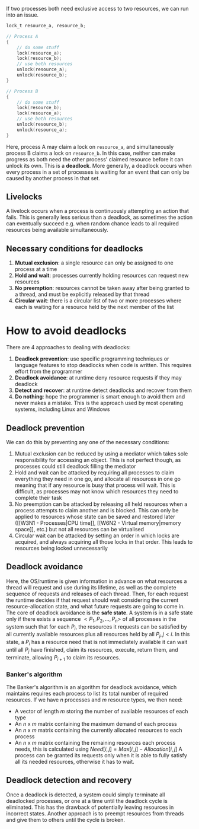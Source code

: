 If two processes both need exclusive access to two resources, we can run into an issue.
```C
lock_t resource_a, resource_b;

// Process A
{
	// do some stuff
	lock(resource_a);
	lock(resource_b);
	// use both resources
	unlock(resource_a);
	unlock(resource_b);
}

// Process B
{
	// do some stuff
	lock(resource_b);
	lock(resource_a);
	// use both resources
	unlock(resource_b);
	unlock(resource_a);
}
```
Here, process A may claim a lock on `resource_a`, and simultaneously process B claims a lock on `resource_b`. In this case, neither can make progress as both need the other process' claimed resource before it can unlock its own. This is a **deadlock**.
More generally, a deadlock occurs when every process in a set of processes is waiting for an event that can only be caused by another process in that set.
## Livelocks
A livelock occurs when a process is continuously attempting an action that fails. This is generally less serious than a deadlock, as sometimes the action can eventually succeed e.g. when random chance leads to all required resources being available simultaneously.
## Necessary conditions for deadlocks
1. **Mutual exclusion**: a single resource can only be assigned to one process at a time
2. **Hold and wait**: processes currently holding resources can request new resources
3. **No preemption**: resources cannot be taken away after being granted to a thread, and must be explicitly released by that thread
4. **Circular wait**: there is a circular list of two or more processes where each is waiting for a resource held by the next member of the list
# How to avoid deadlocks
There are 4 approaches to dealing with deadlocks:
1. **Deadlock prevention**: use specific programming techniques or language features to stop deadlocks when code is written. This requires effort from the programmer
2. **Deadlock avoidance**: at runtime deny resource requests if they may deadlock
3. **Detect and recover**: at runtime detect deadlocks and recover from them
4. **Do nothing**: hope the programmer is smart enough to avoid them and never makes a mistake. This is the approach used by most operating systems, including Linux and Windows
## Deadlock prevention
We can do this by preventing any one of the necessary conditions:
1. Mutual exclusion can be reduced by using a mediator which takes sole responsibility for accessing an object. This is not perfect though, as processes could still deadlock filling the mediator
2. Hold and wait can be attacked by requiring all processes to claim everything they need in one go, and allocate all resources in one go meaning that if any resource is busy that process will wait. This is difficult, as processes may not know which resources they need to complete their task
3. No preemption can be attacked by releasing all held resources when a process attempts to claim another and is blocked. This can only be applied to resources whose state can be saved and restored later ([[W3N1 - Processes|CPU time]], [[W6N2 - Virtual memory|memory space]], etc.) but not all resources can be virtualised
4. Circular wait can be attacked by setting an order in which locks are acquired, and always acquiring all those locks in that order. This leads to resources being locked unnecessarily
## Deadlock avoidance
Here, the OS/runtime is given information in advance on what resources a thread will request and use during its lifetime, as well as the complete sequence of requests and releases of each thread. Then, for each request the runtime decides if that request should wait considering the current resource-allocation state, and what future requests are going to come in.
The core of deadlock avoidance is the **safe state**. A system is in a safe state only if there exists a sequence $<P_1,P_2,...,P_n>$ of all processes in the system such that for each $P_i$, the resources it requests can be satisfied by all currently available resources plus all resources held by all $P_j, j<i$. In this state, a $P_i$ has a resource need that is not immediately available it can wait until all $P_j$ have finished, claim its resources, execute, return them, and terminate, allowing $P_{i+1}$ to claim its resources.
### Banker's algorithm
The Banker's algorithm is an algorithm for deadlock avoidance, which maintains requires each process to list its total number of required resources.
If we have $n$ processes and $m$ resource types, we then need:
- A vector of length $m$ storing the number of available resources of each type
- An $n$ x $m$ matrix containing the maximum demand of each process
- An $n$ x $m$ matrix containing the currently allocated resources to each process
- An $n$ x $m$ matrix containing the remaining resources each process needs, this is calculated using $Need[i,j]=Max[i,j]-Allocation[i,j]$
A process can be granted its requests only when it is able to fully satisfy all its needed resources, otherwise it has to wait.
## Deadlock detection and recovery
Once a deadlock is detected, a system could simply terminate all deadlocked processes, or one at a time until the deadlock cycle is eliminated. This has the drawback of potentially leaving resources in incorrect states. Another approach is to preempt resources from threads and give them to others until the cycle is broken.